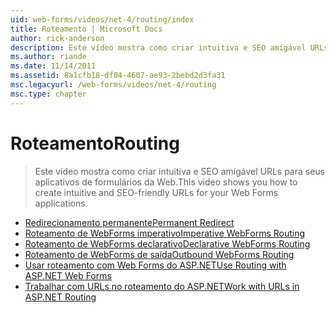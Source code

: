 ```yaml
---
uid: web-forms/videos/net-4/routing/index
title: Roteamento | Microsoft Docs
author: rick-anderson
description: Este vídeo mostra como criar intuitiva e SEO amigável URLs para seus aplicativos de formulários da Web.
ms.author: riande
ms.date: 11/14/2011
ms.assetid: 8a1cfb18-df04-4607-ae93-2bebd2d3fa31
msc.legacyurl: /web-forms/videos/net-4/routing
msc.type: chapter
---
```

<a name="routing"></a><span data-ttu-id="47b07-103">Roteamento</span><span class="sxs-lookup"><span data-stu-id="47b07-103">Routing</span></span>
====================
> <span data-ttu-id="47b07-104">Este vídeo mostra como criar intuitiva e SEO amigável URLs para seus aplicativos de formulários da Web.</span><span class="sxs-lookup"><span data-stu-id="47b07-104">This video shows you how to create intuitive and SEO-friendly URLs for your Web Forms applications.</span></span>


- [<span data-ttu-id="47b07-105">Redirecionamento permanente</span><span class="sxs-lookup"><span data-stu-id="47b07-105">Permanent Redirect</span></span>](aspnet-4-quick-hit-permanent-redirect.md)
- [<span data-ttu-id="47b07-106">Roteamento de WebForms imperativo</span><span class="sxs-lookup"><span data-stu-id="47b07-106">Imperative WebForms Routing</span></span>](aspnet-4-quick-hit-imperative-webforms-routing.md)
- [<span data-ttu-id="47b07-107">Roteamento de WebForms declarativo</span><span class="sxs-lookup"><span data-stu-id="47b07-107">Declarative WebForms Routing</span></span>](aspnet-4-quick-hit-declarative-webforms-routing.md)
- [<span data-ttu-id="47b07-108">Roteamento de WebForms de saída</span><span class="sxs-lookup"><span data-stu-id="47b07-108">Outbound WebForms Routing</span></span>](aspnet-4-quick-hit-outbound-webforms-routing.md)
- [<span data-ttu-id="47b07-109">Usar roteamento com Web Forms do ASP.NET</span><span class="sxs-lookup"><span data-stu-id="47b07-109">Use Routing with ASP.NET Web Forms</span></span>](how-do-i-use-routing-with-aspnet-web-forms.md)
- [<span data-ttu-id="47b07-110">Trabalhar com URLs no roteamento do ASP.NET</span><span class="sxs-lookup"><span data-stu-id="47b07-110">Work with URLs in ASP.NET Routing</span></span>](how-do-i-work-with-urls-in-aspnet-routing.md)

